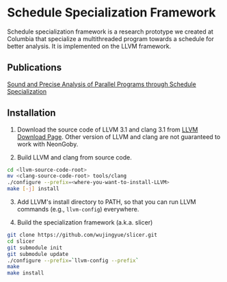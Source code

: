 Schedule Specialization Framework
=================================

Schedule specialization framework is a research prototype we created at
Columbia that specialize a multithreaded program towards a schedule for better
analysis. It is implemented on the LLVM framework.

Publications
------------

[Sound and Precise Analysis of Parallel Programs through Schedule
Specialization](http://www.cs.columbia.edu/~junfeng/papers/wu-pldi12.pdf)

Installation
------------

1. Download the source code of LLVM 3.1 and clang 3.1 from
   [LLVM Download Page](http://llvm.org/releases/download.html). Other version
of LLVM and clang are not guaranteed to work with NeonGoby.

2. Build LLVM and clang from source code.
```bash
cd <llvm-source-code-root>
mv <clang-source-code-root> tools/clang
./configure --prefix=<where-you-want-to-install-LLVM>
make [-j] install
```

3. Add LLVM's install directory to PATH, so that you can run LLVM commands
   (e.g., `llvm-config`) everywhere.

4. Build the specialization framework (a.k.a. slicer)
```bash
git clone https://github.com/wujingyue/slicer.git
cd slicer
git submodule init
git submodule update
./configure --prefix=`llvm-config --prefix`
make
make install
```
